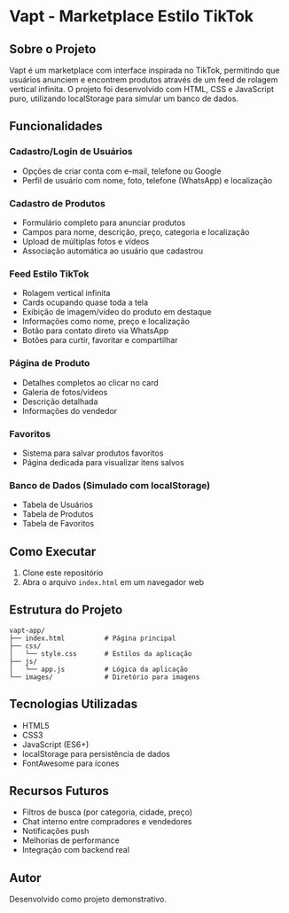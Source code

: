 # Vapt - Marketplace Estilo TikTok

## Sobre o Projeto

Vapt é um marketplace com interface inspirada no TikTok, permitindo que usuários anunciem e encontrem produtos através de um feed de rolagem vertical infinita. O projeto foi desenvolvido com HTML, CSS e JavaScript puro, utilizando localStorage para simular um banco de dados.

## Funcionalidades

### Cadastro/Login de Usuários
- Opções de criar conta com e-mail, telefone ou Google
- Perfil de usuário com nome, foto, telefone (WhatsApp) e localização

### Cadastro de Produtos
- Formulário completo para anunciar produtos
- Campos para nome, descrição, preço, categoria e localização
- Upload de múltiplas fotos e vídeos
- Associação automática ao usuário que cadastrou

### Feed Estilo TikTok
- Rolagem vertical infinita
- Cards ocupando quase toda a tela
- Exibição de imagem/vídeo do produto em destaque
- Informações como nome, preço e localização
- Botão para contato direto via WhatsApp
- Botões para curtir, favoritar e compartilhar

### Página de Produto
- Detalhes completos ao clicar no card
- Galeria de fotos/vídeos
- Descrição detalhada
- Informações do vendedor

### Favoritos
- Sistema para salvar produtos favoritos
- Página dedicada para visualizar itens salvos

### Banco de Dados (Simulado com localStorage)
- Tabela de Usuários
- Tabela de Produtos
- Tabela de Favoritos

## Como Executar

1. Clone este repositório
2. Abra o arquivo `index.html` em um navegador web

## Estrutura do Projeto

```
vapt-app/
├── index.html          # Página principal
├── css/
│   └── style.css       # Estilos da aplicação
├── js/
│   └── app.js          # Lógica da aplicação
└── images/             # Diretório para imagens
```

## Tecnologias Utilizadas

- HTML5
- CSS3
- JavaScript (ES6+)
- localStorage para persistência de dados
- FontAwesome para ícones

## Recursos Futuros

- Filtros de busca (por categoria, cidade, preço)
- Chat interno entre compradores e vendedores
- Notificações push
- Melhorias de performance
- Integração com backend real

## Autor

Desenvolvido como projeto demonstrativo.